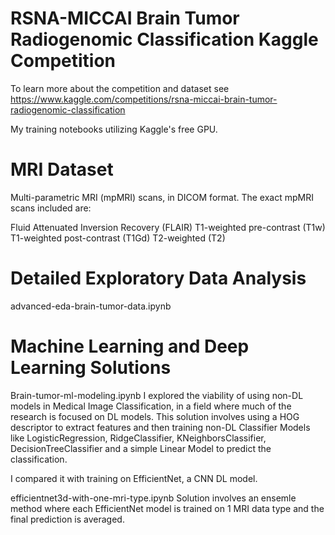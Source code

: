 # RSNA-MICCAI Brain Tumor Radiogenomic Classification Kaggle Competition

To learn more about the competition and dataset see
https://www.kaggle.com/competitions/rsna-miccai-brain-tumor-radiogenomic-classification

My training notebooks utilizing Kaggle's free GPU.

# MRI Dataset
Multi-parametric MRI (mpMRI) scans, in DICOM format. The exact mpMRI scans included are:

Fluid Attenuated Inversion Recovery (FLAIR)
T1-weighted pre-contrast (T1w)
T1-weighted post-contrast (T1Gd)
T2-weighted (T2)


# Detailed Exploratory Data Analysis 
advanced-eda-brain-tumor-data.ipynb

# Machine Learning and Deep Learning Solutions
Brain-tumor-ml-modeling.ipynb
I explored the viability of using non-DL models in Medical Image Classification, in a field where much of the research is focused on DL models. This solution involves using a HOG descriptor to extract features and then training non-DL Classifier Models like LogisticRegression, RidgeClassifier, KNeighborsClassifier, DecisionTreeClassifier and a simple Linear Model to predict the classification.

I compared it with training on EfficientNet, a CNN DL model.


efficientnet3d-with-one-mri-type.ipynb
Solution involves an ensemle method where each EfficientNet model is trained on 1 MRI data type and the final prediction is averaged.
